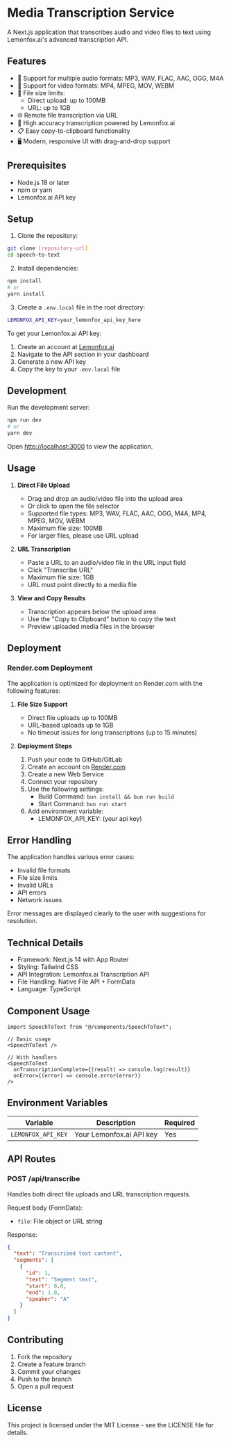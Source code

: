 # Media Transcription Service

A Next.js application that transcribes audio and video files to text using Lemonfox.ai's advanced transcription API.

## Features

- 🎵 Support for multiple audio formats: MP3, WAV, FLAC, AAC, OGG, M4A
- 🎥 Support for video formats: MP4, MPEG, MOV, WEBM
- 📁 File size limits:
  - Direct upload: up to 100MB
  - URL: up to 1GB
- 🌐 Remote file transcription via URL
- 🎯 High accuracy transcription powered by Lemonfox.ai
- 📋 Easy copy-to-clipboard functionality
- 🖥️ Modern, responsive UI with drag-and-drop support

## Prerequisites

- Node.js 18 or later
- npm or yarn
- Lemonfox.ai API key

## Setup

1. Clone the repository:

```bash
git clone [repository-url]
cd speech-to-text
```

2. Install dependencies:

```bash
npm install
# or
yarn install
```

3. Create a `.env.local` file in the root directory:

```bash
LEMONFOX_API_KEY=your_lemonfox_api_key_here
```

To get your Lemonfox.ai API key:

1. Create an account at [Lemonfox.ai](https://lemonfox.ai)
2. Navigate to the API section in your dashboard
3. Generate a new API key
4. Copy the key to your `.env.local` file

## Development

Run the development server:

```bash
npm run dev
# or
yarn dev
```

Open [http://localhost:3000](http://localhost:3000) to view the application.

## Usage

1. **Direct File Upload**

   - Drag and drop an audio/video file into the upload area
   - Or click to open the file selector
   - Supported file types: MP3, WAV, FLAC, AAC, OGG, M4A, MP4, MPEG, MOV, WEBM
   - Maximum file size: 100MB
   - For larger files, please use URL upload

2. **URL Transcription**

   - Paste a URL to an audio/video file in the URL input field
   - Click "Transcribe URL"
   - Maximum file size: 1GB
   - URL must point directly to a media file

3. **View and Copy Results**
   - Transcription appears below the upload area
   - Use the "Copy to Clipboard" button to copy the text
   - Preview uploaded media files in the browser

## Deployment

### Render.com Deployment

The application is optimized for deployment on Render.com with the following features:

1. **File Size Support**
   - Direct file uploads up to 100MB
   - URL-based uploads up to 1GB
   - No timeout issues for long transcriptions (up to 15 minutes)

2. **Deployment Steps**
   1. Push your code to GitHub/GitLab
   2. Create an account on [Render.com](https://render.com)
   3. Create a new Web Service
   4. Connect your repository
   5. Use the following settings:
      - Build Command: `bun install && bun run build`
      - Start Command: `bun run start`
   6. Add environment variable:
      - LEMONFOX_API_KEY: (your api key)

## Error Handling

The application handles various error cases:

- Invalid file formats
- File size limits
- Invalid URLs
- API errors
- Network issues

Error messages are displayed clearly to the user with suggestions for resolution.

## Technical Details

- Framework: Next.js 14 with App Router
- Styling: Tailwind CSS
- API Integration: Lemonfox.ai Transcription API
- File Handling: Native File API + FormData
- Language: TypeScript

## Component Usage

```tsx
import SpeechToText from "@/components/SpeechToText";

// Basic usage
<SpeechToText />

// With handlers
<SpeechToText
  onTranscriptionComplete={(result) => console.log(result)}
  onError={(error) => console.error(error)}
/>
```

## Environment Variables

| Variable           | Description              | Required |
| ------------------ | ------------------------ | -------- |
| `LEMONFOX_API_KEY` | Your Lemonfox.ai API key | Yes      |

## API Routes

### POST /api/transcribe

Handles both direct file uploads and URL transcription requests.

Request body (FormData):
- `file`: File object or URL string

Response:
```json
{
  "text": "Transcribed text content",
  "segments": [
    {
      "id": 1,
      "text": "Segment text",
      "start": 0.0,
      "end": 1.0,
      "speaker": "A"
    }
  ]
}
```

## Contributing

1. Fork the repository
2. Create a feature branch
3. Commit your changes
4. Push to the branch
5. Open a pull request

## License

This project is licensed under the MIT License - see the LICENSE file for details.
